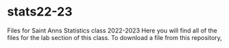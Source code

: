 # stats22-23
Files for Saint Anns Statistics class 2022-2023
Here you will find all of the files for the lab section of this class. To download a file from this repository, 
